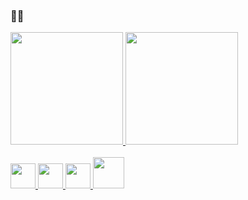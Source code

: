 ### 👋👋

<link rel="stylesheet" href="https://cdn.jsdelivr.net/gh/devicons/devicon@latest/devicon.min.css">

<div>
  <a href="https://github.com/LucasCelestino">
  <img height="180em" src="https://github-readme-stats.vercel.app/api?username=LucasCelestino&show_icons=true&theme=midnight-purple&include_all_commits=true&count_private=true"/>
  <img height="180em" src="https://github-readme-stats.vercel.app/api/top-langs/?username=LucasCelestino&layout=compact&langs_count=7&theme=midnight-purple"/>
</div>
  
<div><br>
  <img width="40" src="https://cdn.jsdelivr.net/gh/devicons/devicon/icons/java/java-original.svg" />
  <img width="40" src="https://cdn.jsdelivr.net/gh/devicons/devicon/icons/php/php-plain.svg" />
  <img width="40" src="https://cdn.jsdelivr.net/gh/devicons/devicon/icons/javascript/javascript-original.svg">
  <img width="50" src="https://cdn.jsdelivr.net/gh/devicons/devicon/icons/mysql/mysql-original-wordmark.svg" />
</div>
